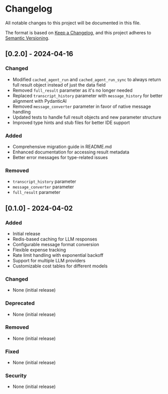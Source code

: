 # Changelog

All notable changes to this project will be documented in this file.

The format is based on [Keep a Changelog](https://keepachangelog.com/en/1.0.0/),
and this project adheres to [Semantic Versioning](https://semver.org/spec/v2.0.0.html).

## [0.2.0] - 2024-04-16

### Changed
- Modified `cached_agent_run` and `cached_agent_run_sync` to always return full result object instead of just the data field
- Removed `full_result` parameter as it's no longer needed
- Replaced `transcript_history` parameter with `message_history` for better alignment with PydanticAI
- Removed `message_converter` parameter in favor of native message handling
- Updated tests to handle full result objects and new parameter structure
- Improved type hints and stub files for better IDE support

### Added
- Comprehensive migration guide in README.md
- Enhanced documentation for accessing result metadata
- Better error messages for type-related issues

### Removed
- `transcript_history` parameter
- `message_converter` parameter
- `full_result` parameter

## [0.1.0] - 2024-04-02

### Added
- Initial release
- Redis-based caching for LLM responses
- Configurable message format conversion
- Flexible expense tracking
- Rate limit handling with exponential backoff
- Support for multiple LLM providers
- Customizable cost tables for different models

### Changed
- None (initial release)

### Deprecated
- None (initial release)

### Removed
- None (initial release)

### Fixed
- None (initial release)

### Security
- None (initial release) 
